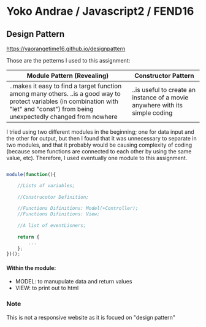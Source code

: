 # Yoko Andrae / Javascript2 / FEND16

## Design Pattern

https://yaorangetime16.github.io/designpattern

Those are the petterns I used to this assignment:

Module Pattern (Revealing) | Constructor Pattern 
------------ | -------------
..makes it easy to find a target function among many others.  ..is a good way to protect variables (in combination with "let" and "const") from being unexpectedly changed from nowhere | ..is useful to create an instance of a movie anywhere with its simple coding

I tried using two different modules in the beginning; one for data input and the other for output, but then I found that it was unnecessary to separate in two modules, and that it probably would be causing complexity of coding (because some functions are connected to each other by using the same value, etc). Therefore, I used eventually one module to this assignment.

```javascript

module(function(){

    //Lists of variables;
    
    //Construcotor Definition;
    
    //Functions Difinitions: Model(+Controller);
    //Functions Difinitions: View;
    
    //A list of eventLisners;
    
    return {
        ...
    };
})();

```

#### Within the module:
* MODEL: to manupulate data and return values
* VIEW: to print out to html

### Note
This is not a responsive website as it is focued on "design pattern"